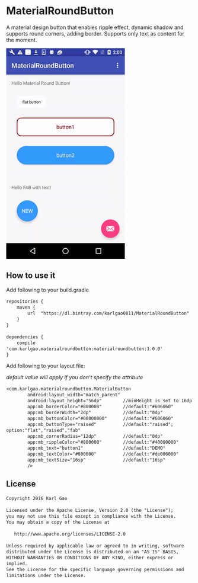 # MaterialRoundButton

A material design button that enables ripple effect, dynamic shadow and supports round corners, adding border. Supports only text as content for the moment.

![Alt text](demo.gif)

## How to use it

Add following to your build.gradle

    repositories {
        maven {
            url  "https://dl.bintray.com/karlgao0811/MaterialRoundButton"
        }
    }

    dependencies {
        compile 'com.karlgao.materialroundbutton:materialroundbutton:1.0.0'
    }

Add following to your layout file:

*default value will apply if you don't specify the attribute*

    <com.karlgao.materialroundbutton.MaterialButton
            android:layout_width="match_parent"
            android:layout_height="56dp"        //minHeight is set to 16dp
            app:mb_borderColor="#800000"        //default:"#606060"
            app:mb_borderWidth="2dp"            //default:"0dp"    
            app:mb_buttonColor="#00000000"      //default:"#606060"
            app:mb_buttonType="raised"          //default:"raised"; option:"flat","raised","fab"
            app:mb_cornerRadius="12dp"          //default:"0dp"  
            app:mb_rippleColor="#800000"        //default:"#40000000"
            app:mb_text="button1"               //default:"DEMO"
            app:mb_textColor="#800000"          //default:"#de000000"
            app:mb_textSize="16sp"              //default:"16sp"
            />

License
-------

    Copyright 2016 Karl Gao

    Licensed under the Apache License, Version 2.0 (the "License");
    you may not use this file except in compliance with the License.
    You may obtain a copy of the License at

       http://www.apache.org/licenses/LICENSE-2.0

    Unless required by applicable law or agreed to in writing, software
    distributed under the License is distributed on an "AS IS" BASIS,
    WITHOUT WARRANTIES OR CONDITIONS OF ANY KIND, either express or implied.
    See the License for the specific language governing permissions and
    limitations under the License.

